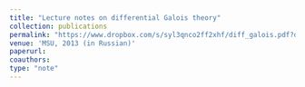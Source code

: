 ```yaml
---
title: "Lecture notes on differential Galois theory"
collection: publications
permalink: "https://www.dropbox.com/s/syl3qnco2ff2xhf/diff_galois.pdf?dl=0"
venue: 'MSU, 2013 (in Russian)'
paperurl:
coauthors:
type: "note"
---
```



